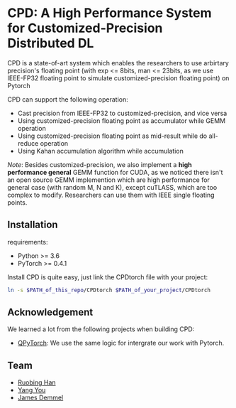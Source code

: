 # CPD: A High Performance System for Customized-Precision Distributed DL

CPD is a state-of-art system which enables the researchers to use arbirtary precision's floating point 
(with exp <= 8bits, man <= 23bits, as we use IEEE-FP32 floating point to simulate customized-precision floating point) on Pytorch

CPD can support the following operation:

- Cast precision from IEEE-FP32 to customized-precision, and vice versa
- Using customized-precision floating point as accumulator while GEMM operation
- Using customized-precision floating point as mid-result while do all-reduce operation
- Using Kahan accumulation algorithm while accumulation

*Note*: Besides customized-precision, we also implement a **high performance general** GEMM function for CUDA,
as we noticed there isn't an open source GEMM implemention which are high performance for general case (with random M, N and K),
except cuTLASS, which are too complex to modify.
 Researchers can use them with IEEE single floating points.

## Installation

requirements:

- Python >= 3.6
- PyTorch >= 0.4.1


Install CPD is quite easy, just link the CPDtorch file with your project:
```bash
ln -s $PATH_of_this_repo/CPDtorch $PATH_of_your_project/CPDtorch
```




## Acknowledgement
We learned a lot from the following projects when building CPD:

- [QPyTorch](https://github.com/Tiiiger/QPyTorch): We use the same logic for intergrate our work with Pytorch.

## Team
* [Ruobing Han](https://drcut.github.io/)
* [Yang You](https://people.eecs.berkeley.edu/~youyang/)
* [James Demmel](https://people.eecs.berkeley.edu/~demmel/)

